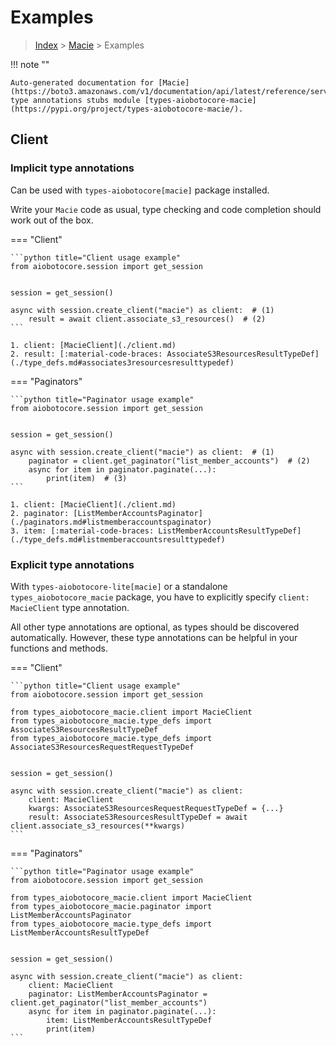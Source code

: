 # Examples

> [Index](../README.md) > [Macie](./README.md) > Examples

!!! note ""

    Auto-generated documentation for [Macie](https://boto3.amazonaws.com/v1/documentation/api/latest/reference/services/macie.html#Macie)
    type annotations stubs module [types-aiobotocore-macie](https://pypi.org/project/types-aiobotocore-macie/).

## Client

### Implicit type annotations

Can be used with `types-aiobotocore[macie]` package installed.

Write your `Macie` code as usual,
type checking and code completion should work out of the box.



=== "Client"

    ```python title="Client usage example"
    from aiobotocore.session import get_session


    session = get_session()

    async with session.create_client("macie") as client:  # (1)
        result = await client.associate_s3_resources()  # (2)
    ```

    1. client: [MacieClient](./client.md)
    2. result: [:material-code-braces: AssociateS3ResourcesResultTypeDef](./type_defs.md#associates3resourcesresulttypedef) 



=== "Paginators"

    ```python title="Paginator usage example"
    from aiobotocore.session import get_session


    session = get_session()

    async with session.create_client("macie") as client:  # (1)
        paginator = client.get_paginator("list_member_accounts")  # (2)
        async for item in paginator.paginate(...):
            print(item)  # (3)
    ```

    1. client: [MacieClient](./client.md)
    2. paginator: [ListMemberAccountsPaginator](./paginators.md#listmemberaccountspaginator)
    3. item: [:material-code-braces: ListMemberAccountsResultTypeDef](./type_defs.md#listmemberaccountsresulttypedef) 




### Explicit type annotations

With `types-aiobotocore-lite[macie]`
or a standalone `types_aiobotocore_macie` package, you have to explicitly specify
`client: MacieClient` type annotation.

All other type annotations are optional, as types should be discovered automatically.
However, these type annotations can be helpful in your functions and methods.


=== "Client"

    ```python title="Client usage example"
    from aiobotocore.session import get_session

    from types_aiobotocore_macie.client import MacieClient
    from types_aiobotocore_macie.type_defs import AssociateS3ResourcesResultTypeDef
    from types_aiobotocore_macie.type_defs import AssociateS3ResourcesRequestRequestTypeDef


    session = get_session()

    async with session.create_client("macie") as client:
        client: MacieClient
        kwargs: AssociateS3ResourcesRequestRequestTypeDef = {...}
        result: AssociateS3ResourcesResultTypeDef = await client.associate_s3_resources(**kwargs)
    ```



=== "Paginators"

    ```python title="Paginator usage example"
    from aiobotocore.session import get_session

    from types_aiobotocore_macie.client import MacieClient
    from types_aiobotocore_macie.paginator import ListMemberAccountsPaginator
    from types_aiobotocore_macie.type_defs import ListMemberAccountsResultTypeDef


    session = get_session()

    async with session.create_client("macie") as client:
        client: MacieClient
        paginator: ListMemberAccountsPaginator = client.get_paginator("list_member_accounts")
        async for item in paginator.paginate(...):
            item: ListMemberAccountsResultTypeDef
            print(item)
    ```


